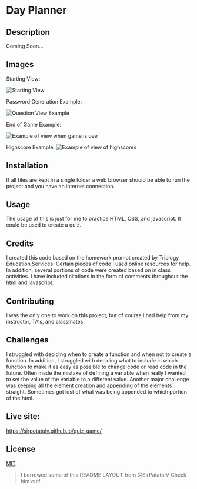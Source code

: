 # Day Planner

## Description 
Coming Soon...

## Images
Starting View:

![Starting View](./assets/start-view.png)

Password Generation Example:

![Question View Example](./assets/question-view.png)

End of Game Example:

![Example of view when game is over](./assets/end-view.png)

Highscore Example:
![Example of view of highscores](./assets/highscore-view.png)

## Installation 
If all files are kept in a single folder a web browser should be able to run the project and you have an internet connection.

## Usage 
The usage of this is just for me to practice HTML, CSS, and javascript. It could be used to create a quiz.

## Credits 
I created this code based on the homework prompt created by Triology Education Services. Certain pieces of code I used online resources for help. In addition, several portions of code were created based on in class activities. I have included citations in the form of comments throughout the html and javascript.

## Contributing 
I was the only one to work on this project, but of course I had help from my instructor, TA's, and classmates.

## Challenges
I struggled with deciding when to create a function and when not to create a function. In addition, I struggled with deciding what to include in which function to make it as easy as possible to change code or read code in the future. Often made the mistake of defining a variable when really I wanted to set the value of the variable to a different value. Another major challenge was keeping all the element creation and appending of the elements straight. Sometimes got lost of what was being appended to which portion of the html.

## Live site: 
https://sirpotatoiv.github.io/quiz-game/

## License
[MIT](https://choosealicense.com/licenses/mit/)

> I borrowed some of this README LAYOUT from @SirPatatoIV Check him out!